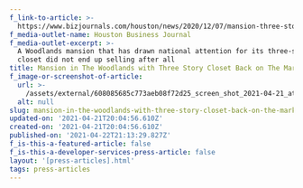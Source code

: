 ```yaml
---
f_link-to-article: >-
  https://www.bizjournals.com/houston/news/2020/12/07/mansion-three-story-closet-back-on-market.html
f_media-outlet-name: Houston Business Journal
f_media-outlet-excerpt: >-
  A Woodlands mansion that has drawn national attention for its three-story
  closet did not end up selling after all
title: Mansion in The Woodlands with Three Story Closet Back on The Market
f_image-or-screenshot-of-article:
  url: >-
    /assets/external/608085685c773aeb08f72d25_screen_shot_2021-04-21_at_9.03.53_AM.png
  alt: null
slug: mansion-in-the-woodlands-with-three-story-closet-back-on-the-market
updated-on: '2021-04-21T20:04:56.610Z'
created-on: '2021-04-21T20:04:56.610Z'
published-on: '2021-04-22T21:13:29.827Z'
f_is-this-a-featured-article: false
f_is-this-a-developer-services-press-article: false
layout: '[press-articles].html'
tags: press-articles
---
```



